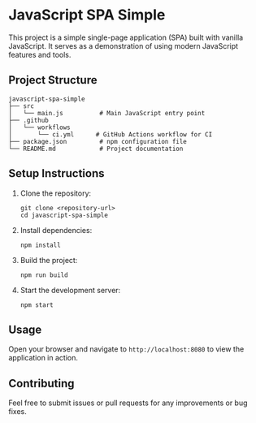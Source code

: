 # JavaScript SPA Simple

This project is a simple single-page application (SPA) built with vanilla JavaScript. It serves as a demonstration of using modern JavaScript features and tools.

## Project Structure

```
javascript-spa-simple
├── src
│   └── main.js          # Main JavaScript entry point
├── .github
│   └── workflows
│       └── ci.yml      # GitHub Actions workflow for CI
├── package.json         # npm configuration file
└── README.md            # Project documentation
```

## Setup Instructions

1. Clone the repository:
   ```
   git clone <repository-url>
   cd javascript-spa-simple
   ```

2. Install dependencies:
   ```
   npm install
   ```

3. Build the project:
   ```
   npm run build
   ```

4. Start the development server:
   ```
   npm start
   ```

## Usage

Open your browser and navigate to `http://localhost:8080` to view the application in action.

## Contributing

Feel free to submit issues or pull requests for any improvements or bug fixes.